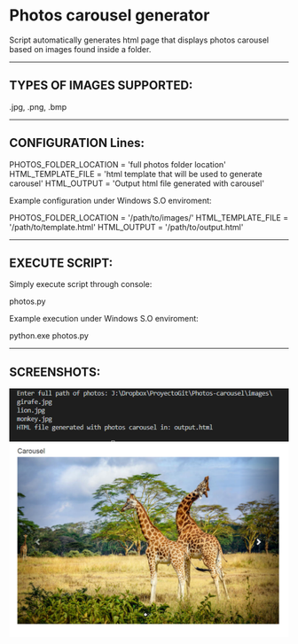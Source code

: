 # Photos carousel generator
Script automatically generates html page that displays photos carousel based on images found inside a folder.

----------------------------------------------
TYPES OF IMAGES SUPPORTED:
----------------------------------------------

.jpg, .png, .bmp

----------------------------------------------
CONFIGURATION Lines:
----------------------------------------------

PHOTOS_FOLDER_LOCATION = 'full photos folder location'
HTML_TEMPLATE_FILE = 'html template that will be used to generate carousel'
HTML_OUTPUT = 'Output html file generated with carousel'

Example configuration under Windows S.O enviroment:

PHOTOS_FOLDER_LOCATION = '/path/to/images/'
HTML_TEMPLATE_FILE = '/path/to/template.html'
HTML_OUTPUT = '/path/to/output.html'

----------------------------------------------
EXECUTE SCRIPT:
----------------------------------------------
Simply execute script through console:

photos.py

Example execution under Windows S.O enviroment:

python.exe photos.py

----------------------------------------------
SCREENSHOTS:
----------------------------------------------

<img src=screenshots/1.png>

<img src=/screenshots/2.png>
